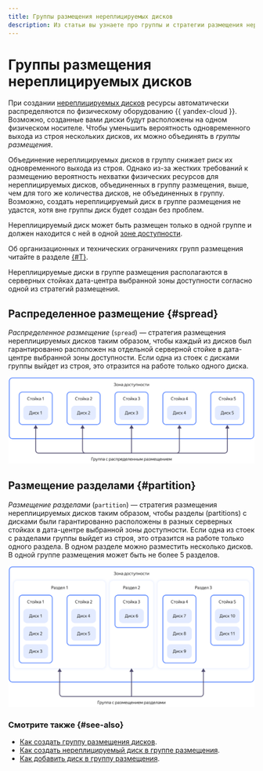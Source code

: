 ```yaml
---
title: Группы размещения нереплицируемых дисков
description: Из статьи вы узнаете про группы и стратегии размещения нереплицируемых дисков.
---
```


# Группы размещения нереплицируемых дисков


При создании [нереплицируемых дисков](disk.md#disks_types) ресурсы автоматически распределяются по физическому оборудованию {{ yandex-cloud }}. Возможно, созданные вами диски будут расположены на одном физическом носителе. Чтобы уменьшить вероятность одновременного выхода из строя нескольких дисков, их можно объединять в _группы размещения_.

Объединение нереплицируемых дисков в группу снижает риск их одновременного выхода из строя. Однако из-за жестких требований к размещению вероятность нехватки физических ресурсов для нереплицируемых дисков, объединенных в группу размещения, выше, чем для того же количества дисков, не объединенных в группу. Возможно, создать нереплицируемый диск в группе размещения не удастся, хотя вне группы диск будет создан без проблем.

Нереплицируемый диск может быть размещен только в одной группе и должен находится с ней в одной [зоне доступности](../../overview/concepts/geo-scope.md).

Об организационных и технических ограничениях групп размещения читайте в разделе [{#T}](../concepts/limits.md).

Нереплицируемые диски в группе размещения располагаются в серверных стойках дата-центра выбранной зоны доступности согласно одной из стратегий размещения.

## Распределенное размещение {#spread}

_Распределенное размещение_ (`spread`) — стратегия размещения нереплицируемых дисков таким образом, чтобы каждый из дисков был гарантированно расположен на отдельной серверной стойке в дата-центре выбранной зоны доступности. Если одна из стоек с дисками группы выйдет из строя, это отразится на работе только одного диска.

![placement-groups-disk-spread](../../_assets/compute/placement-groups-disk-spread.svg)

## Размещение разделами {#partition}

_Размещение разделами_ (`partition`) — стратегия размещения нереплицируемых дисков таким образом, чтобы разделы (partitions) c дисками были гарантированно расположены в разных серверных стойках в дата-центре выбранной зоны доступности. Если одна из стоек с разделами группы выйдет из строя, это отразится на работе только одного раздела. В одном разделе можно разместить несколько дисков. В одной группе размещения может быть не более 5 разделов.

![placement-groups-disk-partition](../../_assets/compute/placement-groups-disk-partition.svg)

### Смотрите также {#see-also}

* [Как создать группу размещения дисков](../operations/disk-placement-groups/create.md).
* [Как создать нереплицируемый диск в группе размещения](../operations/disk-create/nonreplicated.md#nr-disk-in-group).
* [Как добавить диск в группу размещения](../operations/disk-placement-groups/add-disk.md).